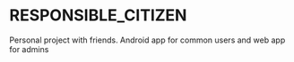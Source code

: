 # RESPONSIBLE_CITIZEN
Personal project with friends.
Android app for common users and web app for admins
